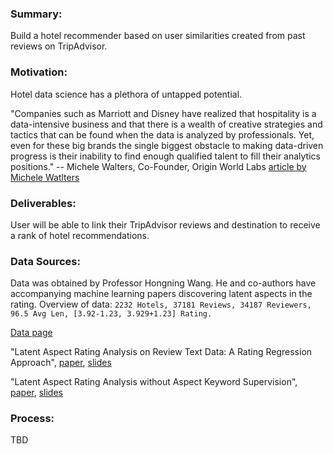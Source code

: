 ### Summary:
Build a hotel recommender based on user similarities created from past reviews
on TripAdvisor.

### Motivation:
Hotel data science has a plethora of untapped potential.

"Companies such as Marriott and Disney have realized that hospitality is a data-intensive 
business and that there is a wealth of creative strategies and tactics that can be found 
when the data is analyzed by professionals. Yet, even for these big brands the single biggest 
obstacle to making data-driven progress is their inability to find enough qualified talent to 
fill their analytics positions." -- Michele Walters, Co-Founder, Origin World Labs [article by Michele Watlters](http://hotelexecutive.com/business_review/3619/hotel-data-science-a-new-profession-for-the-new-era-of-advanced-hospitality)

### Deliverables:
User will be able to link their TripAdvisor reviews and destination to receive a 
rank of hotel recommendations.

### Data Sources:
Data was obtained by Professor Hongning Wang. He and co-authors have accompanying machine
learning papers discovering latent aspects in the rating.
Overview of data:
`2232 Hotels, 37181 Reviews, 34187 Reviewers, 96.5 Avg Len, [3.92-1.23, 3.929+1.23] Rating.`

[Data page](http://times.cs.uiuc.edu/~wang296/Data/)

"Latent Aspect Rating Analysis on Review Text Data: A Rating Regression Approach", [paper](http://sifaka.cs.uiuc.edu/~wang296/paper/rp166f-wang.pdf), 
[slides](http://times.cs.uiuc.edu/~wang296/paper/hongning-KDD10-v2.pptx)

"Latent Aspect Rating Analysis without Aspect Keyword Supervision",
[paper](http://sifaka.cs.uiuc.edu/~wang296/paper/p618.pdf),
[slides](http://times.cs.uiuc.edu/~wang296/paper/latent-aspect-rating-analysis.pptx)

### Process:
TBD
